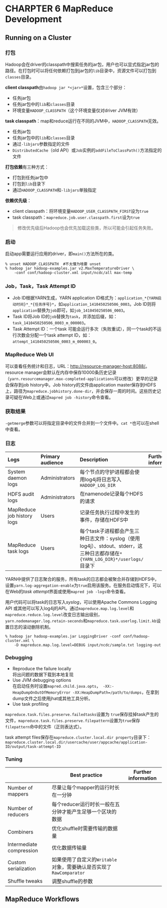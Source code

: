 # CHARPTER 6 MapReduce Development


## Running on a Cluster
### 打包
Hadoop会在driver的classpath中搜索任务的jar包，用户也可以显式指定jar包的路径。在打包时可以将任何依赖打包到jar包的`lib`目录中，资源文件可以打包到`classes`目录。

**client classpath**由`hadoop jar *<jar>*`设置，包含三个部分：

- 任务jar包
- 任务jar包中的`lib`和`classes`目录
- 环境变量`HADOOP_CLASSPATH`（这个环境变量仅对driver JVM有效）

**task classpath**：map和reduce运行在不同的JVM中，`HADOOP_CLASSPATH`无效。

- 任务jar包
- 任务jar包中的`lib`和`classes`目录
- 通过`-libjars`参数指定的文件
- `DistributedCache`（old API）或`Job`实例的`addFileToClassPath()`方法指定的文件

**打包依赖**有三种方式：

- 打包到任务jar包中
- 打包到`lib`目录下
- 通过`HADOOP_CLASSPATH`和`-libjars`单独指定

**依赖优先级**：

- client classpath：将环境变量`HADOOP_USER_CLASSPATH_FIRST`设为`true`
- task classpath：`mapreduce.job.user.classpath.first`设为`true`

> 修改优先级后Hadoop也会优先加载这些类，所以可能会引起任务失败。

### 启动
启动app需要运行应用的driver，即`main()`方法所在的类。

```shell
% unset HADOOP_CLASSPATH  #不太懂为啥要 unset
% hadoop jar hadoop-examples.jar v2.MaxTemperatureDriver \
    -conf conf/hadoop-cluster.xml input/ncdc/all max-temp
```

### Job，Task，Task Attempt ID

- Job ID根据YARN生成，YARN application ID格式为：`application_*{YARN启动时间}*_*{任务序号}*`，如`application_1410450250506_0003`。Job ID则将`application`替换为`job`即可，如`job_1410450250506_0003`。
- Task ID将Job ID的`job`替换为`task`，并添加后缀，如：`task_1410450250506_0003_m_000003`。
- Task Attempt ID：一个task 可能会运行多次（失败重试），同一个task的不运行次数会分配一个task attempt ID，如：`attempt_1410450250506_0003_m_000003_0`。

### MapReduce Web UI
可以查看任务统计和日志，URL：[http://resource-manager-host:8088/]()。resource manager会默认在内存中保存10000条历史记录（`yarn.resourcemanager.max-completed-applications`可以修改）更早的记录会保存到job history中。Job history的文件由application master保存到HDFS上，路径为`mapreduce.jobhistory.done-dir`，并会保存一周的时间。这些历史记录可疑在Web上或通过`mapred job -history`命令查看。



### 获取结果
`-getmerge`参数可以将指定目录中的文件合并到一个文件中。`cat *`也可以在shell中查看。

### 日志

| Logs                       | Primary audience | Description                                                                                                             | Further information |
| :------------------------- | :--------------- | :---------------------------------------------------------------------------------------------------------------------- | :------------------ |
| System daemon logs         | Administrators   | 每个节点的守护进程都会使用log4j将日志写入`HADOOP_LOG_DIR`                                                                  |                     |
| HDFS audit logs            | Administrators   | 在namenode记录每个HDFS的请求                                                                                             |                     |
| MapReduce job history logs | Users            | 记录任务执行过程中发生的事件，存储在HDFS中                                                                                 |                     |
| MapReduce task logs        | Users            | 每个task子进程都会产生三种日志文件：syslog（使用log4j）、stdout、stderr，这三种日志都存储在`*{YARN_LOG_DIR}*/userlogs/`目录下 |                     |

YARN中提供了日志聚合的服务，所有task的日志都会被聚合并存储到HDFS中，设置`yarn.log-aggregation-enable`为`true`启用该服务。在服务启动情况下，可以在Web的*task attempt*界面或使用`mapred job -logs`命令查看。

用户代码可以将task的日志写入*syslog*，可以使用Apache Commons Logging API 或其他可以写入log4j的API。通过`mapreduce.map.log.level`和`mapreduce.reduce.log.level`改变日志输出级别，`yarn.nodemanager.log.retain-seconds`和`mapreduce.task.userlog.limit.kb`设置日志的滚动删除机制。

```shell
% hadoop jar hadoop-examples.jar LoggingDriver -conf conf/hadoop-cluster.xml \
    -D mapreduce.map.log.level=DEBUG input/ncdc/sample.txt logging-out
```

### Debugging

- Reproduce the failure locally  
将出问题的数据下载到本地复现
- Use JVM debugging options  
在启动任务时设置`mapred.child.java.opts`，` -XX:-HeapDumpOnOutOfMemoryError -XX:HeapDumpPath=/path/to/dumps`，在拿到dump文件之后使用jhat或其他工具分析。
- Use task profiling

`mapreduce.task.files.preserve.failedtasks`设置为 `true`保存挂掉task产生的文件，`mapreduce.task.files.preserve.filepattern`设置为`true`保存`filepattern`命中的文件（正则表达式）。

task attempt files保存在`mapreduce.cluster.local.dir property`目录下：`mapreduce.cluster.local.dir/usercache/user/appcache/application-ID/output/task-attempt-ID`

### Tuning
|                          |                          Best practice                          | Further information |
| ------------------------ | --------------------------------------------------------------- | ------------------- |
| Number of mappers        | 尽量让每个mapper的运行时长在一分钟                                 |                     |
| Number of reducers       | 每个reducer运行时长一般在五分钟才能产生足够一个区块的数据            |                     |
| Combiners                | 优化shuffle时需要传输的数据量                                     |                     |
| Intermediate compression | 优化数据传输量                                                   |                     |
| Custom serialization     | 如果使用了自定义的`Writable`对象，需要确认是否实现了`RawComparator` |                     |
| Shuffle tweaks           | 调整shuffle的参数                                                |                     |

## MapReduce Workflows
